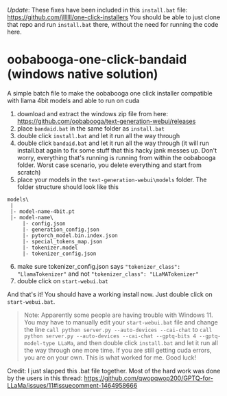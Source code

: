 *Update*: These fixes have been included in this `install.bat` file: https://github.com/jllllll/one-click-installers
You should be able to just clone that repo and run `install.bat` there, without the need for running the code here.

# oobabooga-one-click-bandaid (windows native solution)
A simple batch file to make the oobabooga one click installer compatible with llama 4bit models and able to run on cuda
1. download and extract the windows zip file from here: https://github.com/oobabooga/text-generation-webui/releases
2. place `bandaid.bat` in the same folder as `install.bat`
3. double click `install.bat` and let it run all the way through
4. double click `bandaid.bat` and let it run all the way through (it will run install.bat again to fix some stuff that this hacky jank messes up. Don't worry, everything that's running is running from within the oobabooga folder. Worst case scenario, you delete everything and start from scratch)
5. place your models in the `text-generation-webui\models` folder. The folder structure should look like this
```
models\
 |
 |- model-name-4bit.pt
 |- model-name\
     |- config.json
     |- generation_config.json
     |- pytorch_model.bin.index.json
     |- special_tokens_map.json
     |- tokenizer.model
     |- tokenizer_config.json
```

6. make sure tokenizer_config.json says `"tokenizer_class": "LlamaTokenizer"` and not `"tokenizer_class": "LLaMATokenizer"`
7. double click on `start-webui.bat`

And that's it! You should have a working install now. Just double click on `start-webui.bat`.


>Note: Apparently some people are having trouble with Windows 11. You may have to manually edit your `start-webui.bat` file and change the line `call python server.py --auto-devices --cai-chat` to `call python server.py --auto-devices --cai-chat --gptq-bits 4 --gptq-model-type LLaMa`, and then double click `install.bat` and let it run all the way through one more time.
If you are still getting cuda errors, you are on your own. This is what worked for me. Good luck!

Credit: I just slapped this .bat file together. Most of the hard work was done by the users in this thread: https://github.com/qwopqwop200/GPTQ-for-LLaMa/issues/11#issuecomment-1464958666
